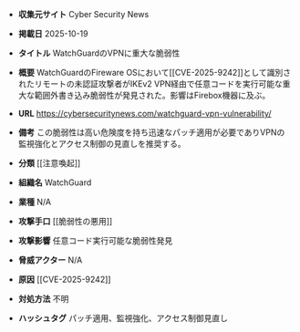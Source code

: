 - **収集元サイト**
Cyber Security News

- **掲載日**
2025-10-19

- **タイトル**
WatchGuardのVPNに重大な脆弱性

- **概要**
WatchGuardのFireware OSにおいて[[CVE-2025-9242]]として識別されたリモートの未認証攻撃者がIKEv2 VPN経由で任意コードを実行可能な重大な範囲外書き込み脆弱性が発見された。影響はFirebox機器に及ぶ。

- **URL**
https://cybersecuritynews.com/watchguard-vpn-vulnerability/

- **備考**
この脆弱性は高い危険度を持ち迅速なパッチ適用が必要でありVPNの監視強化とアクセス制御の見直しを推奨する。

- **分類**
[[注意喚起]]

- **組織名**
WatchGuard

- **業種**
N/A

- **攻撃手口**
[[脆弱性の悪用]]

- **攻撃影響**
任意コード実行可能な脆弱性発見

- **脅威アクター**
N/A

- **原因**
[[CVE-2025-9242]]

- **対処方法**
不明

- **ハッシュタグ**
パッチ適用、監視強化、アクセス制御見直し
